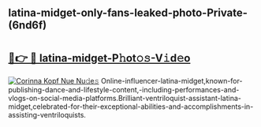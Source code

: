 ## latina-midget-only-fans​-leaked-photo​-Private-(6nd6f)


# <h2><a href="https://mediaupload.pro?title=latina-midget&ref=git">🔗👉 🔴 latina-midget-P𝚑ot𝚘𝚜-V𝚒d𝚎o</a></h2>

[![Corinna Kopf Nue Nu𝚍e𝚜](https://i.imgur.com/0qMVB7G.gif)](https://mediaupload.pro?title=latina-midget&ref=git)
Online-influencer-latina-midget,known-for-publishing-dance-and-lifestyle-content,-including-performances-and-vlogs-on-social-media-platforms.Brilliant-ventriloquist-assistant-latina-midget,celebrated-for-their-exceptional-abilities-and-accomplishments-in-assisting-ventriloquists.  